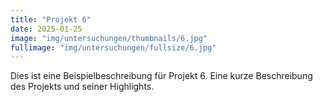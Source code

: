 ```yaml
---
title: "Projekt 6"
date: 2025-01-25
image: "img/untersuchungen/thumbnails/6.jpg"
fullimage: "img/untersuchungen/fullsize/6.jpg"
---
```

Dies ist eine Beispielbeschreibung für Projekt 6. Eine kurze Beschreibung des Projekts und seiner Highlights.
